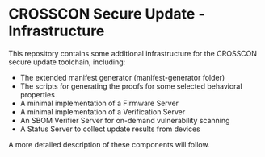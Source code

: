 # CROSSCON Secure Update - Infrastructure

This repository contains some additional infrastructure for the CROSSCON secure update toolchain, including:

* The extended manifest generator (manifest-generator folder)
* The scripts for generating the proofs for some selected behavioral properties
* A minimal implementation of a Firmware Server
* A minimal implementation of a Verification Server
* An SBOM Verifier Server for on-demand vulnerability scanning
* A Status Server to collect update results from devices

A more detailed description of these components will follow.
